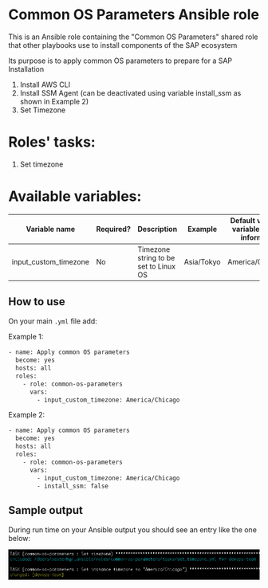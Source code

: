 # Common OS Parameters Ansible role

This is an Ansible role containing the "Common OS Parameters" shared role that other playbooks use to install components of the SAP ecosystem

Its purpose is to apply common OS parameters to prepare for a SAP Installation

1. Install AWS CLI
2. Install SSM Agent (can be deactivated using variable install_ssm as shown in Example 2)
3. Set Timezone

# Roles' tasks:

1. Set timezone

# Available variables:

Variable name | Required? | Description | Example | Default value if variable is not informed
--- | --- | --- | --- | ---
input_custom_timezone | No | Timezone string to be set to Linux OS | Asia/Tokyo | America/Chicago


## How to use

On your main <code>.yml</code> file add:

Example 1:
```
- name: Apply common OS parameters
  become: yes
  hosts: all
  roles:
    - role: common-os-parameters
      vars:
        - input_custom_timezone: America/Chicago
```

Example 2:
```
- name: Apply common OS parameters
  become: yes
  hosts: all
  roles:
    - role: common-os-parameters
      vars:
        - input_custom_timezone: America/Chicago
        - install_ssm: false
```


## Sample output

During run time on your Ansible output you should see an entry like the one below:

![Example output](readme_images/example_output.png)